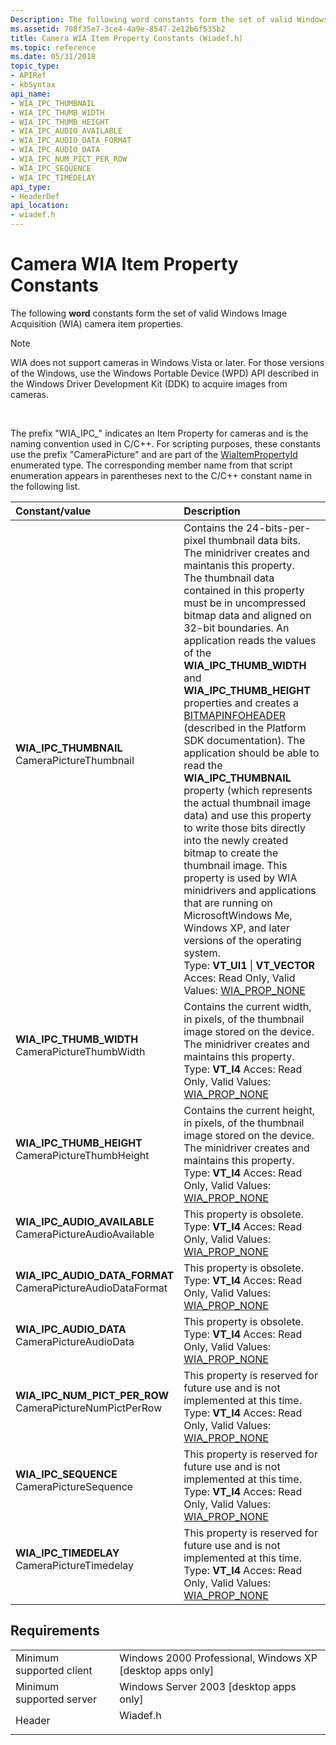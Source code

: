 ```yaml
---
Description: The following word constants form the set of valid Windows Image Acquisition (WIA) camera item properties.
ms.assetid: 708f35e7-3ce4-4a9e-8547-2e12b6f535b2
title: Camera WIA Item Property Constants (Wiadef.h)
ms.topic: reference
ms.date: 05/31/2018
topic_type: 
- APIRef
- kbSyntax
api_name: 
- WIA_IPC_THUMBNAIL
- WIA_IPC_THUMB_WIDTH
- WIA_IPC_THUMB_HEIGHT
- WIA_IPC_AUDIO_AVAILABLE
- WIA_IPC_AUDIO_DATA_FORMAT
- WIA_IPC_AUDIO_DATA
- WIA_IPC_NUM_PICT_PER_ROW
- WIA_IPC_SEQUENCE
- WIA_IPC_TIMEDELAY
api_type: 
- HeaderDef
api_location: 
- wiadef.h
---
```


# Camera WIA Item Property Constants

The following **word** constants form the set of valid Windows Image Acquisition (WIA) camera item properties.

> [!Note]  
> WIA does not support cameras in Windows Vista or later. For those versions of the Windows, use the Windows Portable Device (WPD) API described in the Windows Driver Development Kit (DDK) to acquire images from cameras.

 

The prefix "WIA\_IPC\_" indicates an Item Property for cameras and is the naming convention used in C/C++. For scripting purposes, these constants use the prefix "CameraPicture" and are part of the [WiaItemPropertyId](-wia-wiaitempropertyid.md) enumerated type. The corresponding member name from that script enumeration appears in parentheses next to the C/C++ constant name in the following list.



| Constant/value                                                                                                                                                                                                                                                                         | Description                                                                                                                                                                                                                                                                                                                                                                                                                                                                                                                                                                                                                                                                                                                                                                                                                                                                                                                                                                                                   |
|:---------------------------------------------------------------------------------------------------------------------------------------------------------------------------------------------------------------------------------------------------------------------------------------|:--------------------------------------------------------------------------------------------------------------------------------------------------------------------------------------------------------------------------------------------------------------------------------------------------------------------------------------------------------------------------------------------------------------------------------------------------------------------------------------------------------------------------------------------------------------------------------------------------------------------------------------------------------------------------------------------------------------------------------------------------------------------------------------------------------------------------------------------------------------------------------------------------------------------------------------------------------------------------------------------------------------|
| <span id="WIA_IPC_THUMBNAIL"></span><span id="wia_ipc_thumbnail"></span><dl> <dt>**WIA\_IPC\_THUMBNAIL**</dt> <dt>CameraPictureThumbnail</dt> </dl>                                 | Contains the 24-bits-per-pixel thumbnail data bits. The minidriver creates and maintanis this property.<br/> The thumbnail data contained in this property must be in uncompressed bitmap data and aligned on 32-bit boundaries. An application reads the values of the **WIA\_IPC\_THUMB\_WIDTH** and **WIA\_IPC\_THUMB\_HEIGHT** properties and creates a [BITMAPINFOHEADER](https://msdn.microsoft.com/en-us/library/Dd183376(v=VS.85).aspx) (described in the Platform SDK documentation). The application should be able to read the **WIA\_IPC\_THUMBNAIL** property (which represents the actual thumbnail image data) and use this property to write those bits directly into the newly created bitmap to create the thumbnail image. This property is used by WIA minidrivers and applications that are running on MicrosoftWindows Me, Windows XP, and later versions of the operating system.<br/> Type: **VT\_UI1** \| **VT\_VECTOR** Acces: Read Only, Valid Values: [WIA\_PROP\_NONE](-wia-property-attributes.md)<br/> |
| <span id="WIA_IPC_THUMB_WIDTH"></span><span id="wia_ipc_thumb_width"></span><dl> <dt>**WIA\_IPC\_THUMB\_WIDTH**</dt> <dt>CameraPictureThumbWidth</dt> </dl>                         | Contains the current width, in pixels, of the thumbnail image stored on the device. The minidriver creates and maintains this property.<br/> Type: **VT\_I4** Acces: Read Only, Valid Values: [WIA\_PROP\_NONE](-wia-property-attributes.md)<br/>                                                                                                                                                                                                                                                                                                                                                                                                                                                                                                                                                                                                                                                                                                                                                |
| <span id="WIA_IPC_THUMB_HEIGHT"></span><span id="wia_ipc_thumb_height"></span><dl> <dt>**WIA\_IPC\_THUMB\_HEIGHT**</dt> <dt>CameraPictureThumbHeight</dt> </dl>                     | Contains the current height, in pixels, of the thumbnail image stored on the device. The minidriver creates and maintains this property.<br/> Type: **VT\_I4** Acces: Read Only, Valid Values: [WIA\_PROP\_NONE](-wia-property-attributes.md)<br/>                                                                                                                                                                                                                                                                                                                                                                                                                                                                                                                                                                                                                                                                                                                                               |
| <span id="WIA_IPC_AUDIO_AVAILABLE"></span><span id="wia_ipc_audio_available"></span><dl> <dt>**WIA\_IPC\_AUDIO\_AVAILABLE**</dt> <dt>CameraPictureAudioAvailable</dt> </dl>         | This property is obsolete.<br/> Type: **VT\_I4** Acces: Read Only, Valid Values: [WIA\_PROP\_NONE](-wia-property-attributes.md)<br/>                                                                                                                                                                                                                                                                                                                                                                                                                                                                                                                                                                                                                                                                                                                                                                                                                                                             |
| <span id="WIA_IPC_AUDIO_DATA_FORMAT"></span><span id="wia_ipc_audio_data_format"></span><dl> <dt>**WIA\_IPC\_AUDIO\_DATA\_FORMAT**</dt> <dt>CameraPictureAudioDataFormat</dt> </dl> | This property is obsolete.<br/> Type: **VT\_I4** Acces: Read Only, Valid Values: [WIA\_PROP\_NONE](-wia-property-attributes.md)<br/>                                                                                                                                                                                                                                                                                                                                                                                                                                                                                                                                                                                                                                                                                                                                                                                                                                                             |
| <span id="WIA_IPC_AUDIO_DATA"></span><span id="wia_ipc_audio_data"></span><dl> <dt>**WIA\_IPC\_AUDIO\_DATA**</dt> <dt>CameraPictureAudioData</dt> </dl>                             | This property is obsolete.<br/> Type: **VT\_I4** Acces: Read Only, Valid Values: [WIA\_PROP\_NONE](-wia-property-attributes.md)<br/>                                                                                                                                                                                                                                                                                                                                                                                                                                                                                                                                                                                                                                                                                                                                                                                                                                                             |
| <span id="WIA_IPC_NUM_PICT_PER_ROW"></span><span id="wia_ipc_num_pict_per_row"></span><dl> <dt>**WIA\_IPC\_NUM\_PICT\_PER\_ROW**</dt> <dt>CameraPictureNumPictPerRow</dt> </dl>     | This property is reserved for future use and is not implemented at this time.<br/> Type: **VT\_I4** Acces: Read Only, Valid Values: [WIA\_PROP\_NONE](-wia-property-attributes.md)<br/>                                                                                                                                                                                                                                                                                                                                                                                                                                                                                                                                                                                                                                                                                                                                                                                                          |
| <span id="WIA_IPC_SEQUENCE"></span><span id="wia_ipc_sequence"></span><dl> <dt>**WIA\_IPC\_SEQUENCE**</dt> <dt>CameraPictureSequence</dt> </dl>                                     | This property is reserved for future use and is not implemented at this time.<br/> Type: **VT\_I4** Acces: Read Only, Valid Values: [WIA\_PROP\_NONE](-wia-property-attributes.md)<br/>                                                                                                                                                                                                                                                                                                                                                                                                                                                                                                                                                                                                                                                                                                                                                                                                          |
| <span id="WIA_IPC_TIMEDELAY"></span><span id="wia_ipc_timedelay"></span><dl> <dt>**WIA\_IPC\_TIMEDELAY**</dt> <dt>CameraPictureTimedelay</dt> </dl>                                 | This property is reserved for future use and is not implemented at this time.<br/> Type: **VT\_I4** Acces: Read Only, Valid Values: [WIA\_PROP\_NONE](-wia-property-attributes.md)<br/>                                                                                                                                                                                                                                                                                                                                                                                                                                                                                                                                                                                                                                                                                                                                                                                                          |



## Requirements



|                                     |                                                                                     |
|-------------------------------------|-------------------------------------------------------------------------------------|
| Minimum supported client<br/> | Windows 2000 Professional, Windows XP \[desktop apps only\]<br/>              |
| Minimum supported server<br/> | Windows Server 2003 \[desktop apps only\]<br/>                                |
| Header<br/>                   | <dl> <dt>Wiadef.h</dt> </dl> |



 

 




